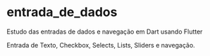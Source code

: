 # entrada_de_dados

Estudo das entradas de dados e navegação em Dart usando Flutter

Entrada de Texto, Checkbox, Selects, Lists, Sliders e navegação.